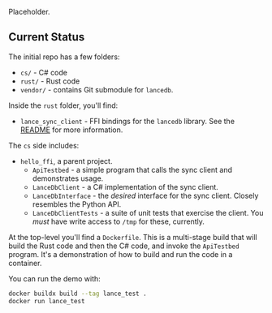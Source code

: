 Placeholder.

## Current Status

The initial repo has a few folders:

* `cs/` - C# code
* `rust/` - Rust code
* `vendor/` - contains Git submodule for `lancedb`.

Inside the `rust` folder, you'll find:

* `lance_sync_client` - FFI bindings for the `lancedb` library. See the [README](rust/README.md) for more information.

The `cs` side includes:

* `hello_ffi`, a parent project.
  * `ApiTestbed` - a simple program that calls the sync client and demonstrates usage.
  * `LanceDbClient` - a C# implementation of the sync client.
  * `LanceDbInterface` - the *desired* interface for the sync client. Closely resembles the Python API.
  * `LanceDbClientTests` - a suite of unit tests that exercise the client. You *must* have write access to `/tmp` for these, currently.

At the top-level you'll find a `Dockerfile`. This is a multi-stage build that will build the Rust code and then the C# code,
and invoke the `ApiTestbed` program. It's a demonstration of how to build and run the code in a container.

You can run the demo with:

```bash
docker buildx build --tag lance_test .
docker run lance_test
```
